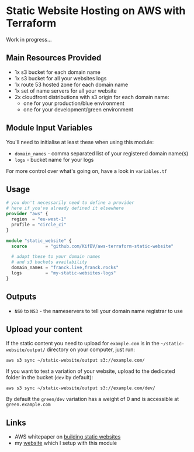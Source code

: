 Static Website Hosting on AWS with Terraform
===========

Work in progress...

Main Resources Provided
------------------

- 1x s3 bucket for each domain name
- 1x s3 bucket for all your websites logs
- 1x route 53 hosted zone for each domain name
- 1x set of name servers for all your website
- 2x cloudfront distributions with s3 origin for each domain name:
    - one for your production/blue environment
    - one for your development/green environment 

Module Input Variables
----------------------

You'll need to initialise at least these when using this module:
- `domain_names` - comma separated list of your registered domain name(s)
- `logs`        - bucket name for your logs

For more control over what's going on, have a look in `variables.tf`

Usage
-----

```tf
# you don't necessarily need to define a provider
# here if you've already defined it elsewhere
provider "aws" {
  region  = "eu-west-1"
  profile = "circle_ci"
}

module "static_website" {
  source       = "github.com/KifBV/aws-terraform-static-website"

  # adapt these to your domain names
  # and s3 buckets availability
  domain_names = "franck.live,franck.rocks"
  logs         = "my-static-websites-logs"
}
```

Outputs
-------

 - `NS0` to `NS3` - the nameservers to tell your domain name registrar to use

Upload your content
-------------------

If the static content you need to upload for `example.com` is in the `~/static-website/output/` directory on your computer, just run:

`aws s3 sync ~/static-website/output s3://example.com/`

If you want to test a variation of your website, upload to the dedicated folder in the bucket (`dev` by default):

`aws s3 sync ~/static-website/output s3://example.com/dev/`

By default the `green/dev` variation has a weight of 0 and is accessible at `green.example.com`

Links
-----

- AWS whitepaper on [building static websites](https://d0.awsstatic.com/whitepapers/Building%20Static%20Websites%20on%20AWS.pdf)
- my [website](http://franck.live) which I setup with this module
